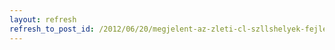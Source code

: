 ```yaml
---
layout: refresh
refresh_to_post_id: /2012/06/20/megjelent-az-zleti-cl-szllshelyek-fejlesztse-rdekben-kirt-felhvs-a-dl-alfldi-a-dl-dunntli-az-szak-alfldi-s-az-szak-magyarorszgi-rgikban
---
```

